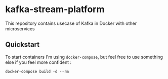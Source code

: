 # kafka-stream-platform
This repository contains usecase of Kafka in Docker with other microservices 

## Quickstart

To start containers I'm using `docker-compose`, but feel free to use something else if you feel more confident :

```console
docker-compose build -d --rm
```